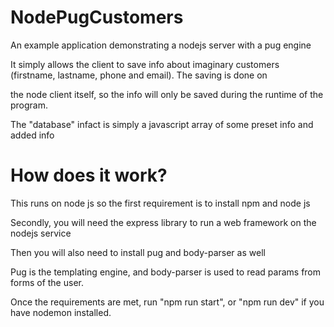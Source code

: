 # NodePugCustomers

An example application demonstrating a nodejs server with a pug engine

It simply allows the client to save info about imaginary customers (firstname, lastname, phone and email). The saving is done on 
 
 the node client itself, so the info will only be saved during the runtime of the program.

The "database" infact is simply a javascript array of some preset info and added info
# How does it work?

This runs on node js so the first requirement is to install npm and node js

Secondly, you will need the express library to run a web framework on the nodejs service

Then you will also need to install pug and body-parser as well

Pug is the templating engine, and body-parser is used to read params from forms of the user.

Once the requirements are met, run "npm run start", or "npm run dev" if you have nodemon installed.
